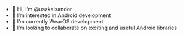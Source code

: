 - 👋 Hi, I’m @uszkaisandor
- 👀 I’m interested in Android development
- 🌱 I’m currently WearOS development
- 💞️ I’m looking to collaborate on exciting and useful Android libraries

<!---
uszkaisandor/uszkaisandor is a ✨ special ✨ repository because its `README.md` (this file) appears on your GitHub profile.
You can click the Preview link to take a look at your changes.
--->
